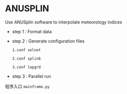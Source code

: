 # ANUSPLIN
Use ANUSplin software to interpolate meteorology indices

- step 1 : Format data

- step 2 : Generate configuration files

      1.conf selnot

      2.conf splinb

      3.conf lapgrd

- step 3 : Parallel run

程序入口 `mainframe.py` 